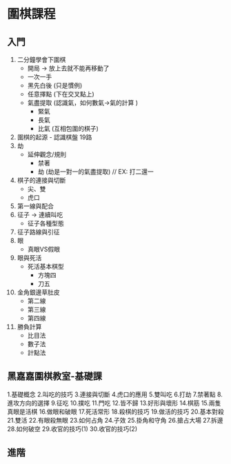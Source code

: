 # 圍棋課程

## 入門

1. 二分鐘學會下圍棋
   * 開局 -> 放上去就不能再移動了
   * 一次一手
   * 黑先白後 (只是慣例)
   * 任意擇點 (下在交叉點上)
   * 氣盡提取 (認識氣，如何數氣->氣的計算 )
        - 緊氣
        - 長氣
        - 比氣 (互相包圍的棋子)
2. 圍棋的起源
        - 認識棋盤 19路
3. 劫
   * 延伸觀念/規則
        - 禁著
        - 劫 (劫是一對一的氣盡提取)  // EX: 打二還一
4. 棋子的連接與切斷
   * 尖、雙
   * 虎口
5. 第一線與配合
6. 征子 -> 連續叫吃
   * 征子各種型態
7. 征子路線與引征
8. 眼
   * 真眼VS假眼
9. 眼與死活
   * 死活基本棋型
        - 方塊四
        - 刀五
10. 金角銀邊草肚皮
     - 第二線
     - 第三線
     - 第四線
11. 勝負計算
     - 比目法
     - 數子法
     - 計點法
    

## 黑嘉嘉圍棋教室-基礎課

1.基礎概念
2.叫吃的技巧
3.連接與切斷
4.虎口的應用
5.雙叫吃
6.打劫
7.禁著點
8.進攻方向的選擇
9.征吃
10.撲吃
11.門吃
12.皆不歸
13.好形與壞形
14.棋筋
15.兩隻真眼是活棋
16.做眼和破眼
17.死活常形
18.殺棋的技巧
19.做活的技巧
20.基本對殺
21.雙活
22.有眼殺無眼
23.如何占角
24.子效
25.掛角和守角
26.搶占大場
27.拆邊
28.如何破空
29.收官的技巧(1)
30.收官的技巧(2)
## 進階
